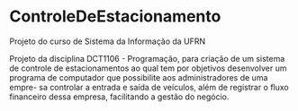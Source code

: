 # ControleDeEstacionamento
Projeto do curso de Sistema da Informação da UFRN

Projeto da disciplina DCT1106 - Programação, para criação de um sistema 
de controle de estacionamentos ao qual tem por objetivos desenvolver um 
programa de computador que possibilite aos administradores de uma empre-
sa controlar a entrada e saída de veículos, além de registrar o fluxo   
financeiro dessa empresa, facilitando a gestão do negócio.              
